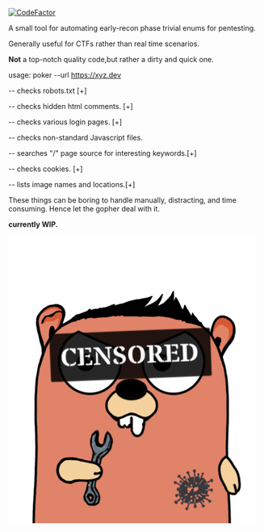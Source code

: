 [![CodeFactor](https://www.codefactor.io/repository/github/myavuzyagis/poker/badge)](https://www.codefactor.io/repository/github/myavuzyagis/poker)






A small tool for automating early-recon phase trivial enums for pentesting.

Generally useful for CTFs rather than real time scenarios.

**Not** a top-notch quality code,but rather a dirty and quick one.

usage: poker --url https://xyz.dev


-- checks robots.txt [+]

-- checks hidden html comments. [+]

-- checks various login pages. [+]

-- checks non-standard Javascript files. 

-- searches "/" page source for interesting keywords.[+]

-- checks cookies. [+]

-- lists image names and locations.[+]

These things can be boring to handle manually, distracting, and time consuming. Hence let the gopher deal with it.

**currently WIP.**

![gopher](ico/gopher.png)
